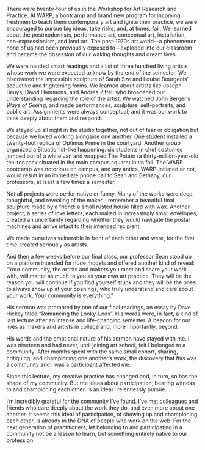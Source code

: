 There were twenty-four of us in the Workshop for Art Research and Practice. At WARP, a bootcamp and brand new program for incoming freshmen to teach them contemporary art and ignite their practice, we were encouraged to pursue big ideas, take risks, and, at times, fail. We learned about the postmodernists, performance art, conceptual art, installation, neo-expressionism, and land art. The post-1970s art world—a phenomenon none of us had been previously exposed to—exploded into our classroom and became the obsession of our waking thoughts and dream lives.

We were handed smart readings and a list of three hundred living artists whose work we were expected to know by the end of the semester. We discovered the impossible sculpture of Sarah Sze and Louise Bourgeois’ seductive and frightening forms. We learned about artists like Joseph Beuys, David Hammons, and Andrea Zittel, who broadened our understanding regarding the role of the artist. We watched John Berger’s *Ways of Seeing*, and made performances, sculpture, self-portraits, and public art. Assignments were always conceptual, and it was our work to think deeply about them and respond.

We stayed up all night in the studio together, not out of fear or obligation but because we loved working alongside one another. One student installed a twenty-foot replica of Optimus Prime in the courtyard. Another group organized a Situationist-like happening: six students in chef costumes jumped out of a white van and wrapped The Potato (a thirty-million-year-old ten-ton rock situated in the main campus square) in tin foil. The WARP bootcamp was notorious on campus, and any antics, WARP-initiated or not, would result in an immediate phone call to Sean and Bethany, our professors, at least a few times a semester.

Not all projects were performative or funny. Many of the works were deep, thoughtful, and revealing of the maker. I remember a beautiful final sculpture made by a friend: a small rusted house filled with wax. Another project, a series of love letters, each mailed in increasingly small envelopes, created an uncertainty regarding whether they would navigate the postal machines and arrive intact to their intended recipient.

We made ourselves vulnerable in front of each other and were, for the first time, treated seriously as artists.

And then a few weeks before our final class, our professor Sean stood up on a platform intended for nude models and offered another kind of reveal: “Your community, the artists and makers you meet and share your work with, will matter as much to you as your own art practice. They will be the reason you will continue if you find yourself stuck and they will be the ones to always show up at your openings, who truly understand and care about your work. Your community is everything.”

His sermon was prompted by one of our final readings, an essay by Dave Hickey titled “Romancing the Looky-Loos”. His words were, in fact, a kind of last lecture after an intense and life-changing semester. A beacon for our lives as makers and artists in college and, more importantly, beyond.

His words and the emotional nature of his sermon have stayed with me. I was nineteen and had never, until joining art school, felt I belonged to a community. After months spent with the same small cohort, sharing, critiquing, and championing one another’s work, the discovery that *this* was a community and I was a participant affected me.

Since this lecture, my creative practice has changed and, in turn, so has the shape of my community. But the ideas about participation, bearing witness to and championing each other, is an ideal I relentlessly pursue.

I’m incredibly grateful for the community I’ve found. I’ve met colleagues and friends who care deeply about the work they do, and even more about one another. It seems this ideal of participation, of showing up and championing each other, is already in the DNA of people who work on the web. For the next generation of practitioners, let belonging to and participating in a community not be a lesson to learn, but something entirely native to our profession.